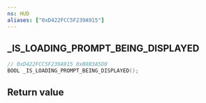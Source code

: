 ```yaml
---
ns: HUD
aliases: ["0xD422FCC5F239A915"]
---
```

## _IS_LOADING_PROMPT_BEING_DISPLAYED

```c
// 0xD422FCC5F239A915 0xB8B3A5D0
BOOL _IS_LOADING_PROMPT_BEING_DISPLAYED();
```


## Return value
